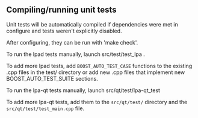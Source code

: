 Compiling/running unit tests
------------------------------------

Unit tests will be automatically compiled if dependencies were met in configure
and tests weren't explicitly disabled.

After configuring, they can be run with 'make check'.

To run the lpad tests manually, launch src/test/test_lpa .

To add more lpad tests, add `BOOST_AUTO_TEST_CASE` functions to the existing
.cpp files in the test/ directory or add new .cpp files that
implement new BOOST_AUTO_TEST_SUITE sections.

To run the lpa-qt tests manually, launch src/qt/test/lpa-qt_test

To add more lpa-qt tests, add them to the `src/qt/test/` directory and
the `src/qt/test/test_main.cpp` file.
